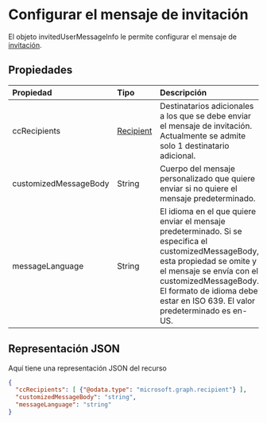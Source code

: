# <a name="configuring-the-invitation-message"></a>Configurar el mensaje de invitación

El objeto invitedUserMessageInfo le permite configurar el mensaje de [invitación](invitation.md).


## <a name="properties"></a>Propiedades
| Propiedad     | Tipo   |Descripción|
|:---------------|:--------|:----------|
|ccRecipients|[Recipient](recipient.md)|Destinatarios adicionales a los que se debe enviar el mensaje de invitación. Actualmente se admite solo 1 destinatario adicional.|
|customizedMessageBody|String|Cuerpo del mensaje personalizado que quiere enviar si no quiere el mensaje predeterminado.|
|messageLanguage|String|El idioma en el que quiere enviar el mensaje predeterminado. Si se especifica el customizedMessageBody, esta propiedad se omite y el mensaje se envía con el customizedMessageBody. El formato de idioma debe estar en ISO 639. El valor predeterminado es en-US.|

## <a name="json-representation"></a>Representación JSON
Aquí tiene una representación JSON del recurso

<!-- {"blockType": "resource", "@odata.type": "microsoft.graph.invitedUserMessageInfo"} -->
```json
{
  "ccRecipients": [ {"@odata.type": "microsoft.graph.recipient"} ],
  "customizedMessageBody": "string",
  "messageLanguage": "string"
}
```

<!-- uuid: 8fcb5dbc-d5aa-4681-8e31-b001d5168d79
2016-22-25 14:57:30 UTC -->
<!-- {
  "type": "#page.annotation",
  "description": "invitedUserMessageInfo resource",
  "keywords": "",
  "section": "documentation",
  "tocPath": ""
}-->
